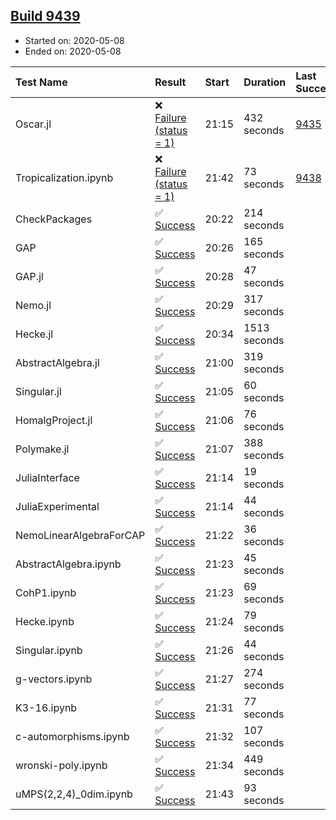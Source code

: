 ## [Build 9439](https://oscarci.mathematik.uni-kl.de/job/oscar/9439/)

* Started on: 2020-05-08
* Ended on: 2020-05-08

| Test Name    | Result | Start | Duration | Last Success | First Failure |
|:-------------|:-------|:------|:---------|:-------------|:--------------|
| Oscar.jl | ❌ [Failure (status = 1)](https://oscarci.mathematik.uni-kl.de/job/oscar/9439/artifact/logs/build-9439/Oscar.jl.log) | 21:15 | 432 seconds | [9435](https://oscarci.mathematik.uni-kl.de/job/oscar/9435/) | [9436](https://oscarci.mathematik.uni-kl.de/job/oscar/9436/) |
| Tropicalization.ipynb | ❌ [Failure (status = 1)](https://oscarci.mathematik.uni-kl.de/job/oscar/9439/artifact/logs/build-9439/Tropicalization.ipynb.log) | 21:42 | 73 seconds | [9438](https://oscarci.mathematik.uni-kl.de/job/oscar/9438/) | [9439](https://oscarci.mathematik.uni-kl.de/job/oscar/9439/) |
| CheckPackages | ✅ [Success](https://oscarci.mathematik.uni-kl.de/job/oscar/9439/artifact/logs/build-9439/CheckPackages.log) | 20:22 | 214 seconds |  |  |
| GAP | ✅ [Success](https://oscarci.mathematik.uni-kl.de/job/oscar/9439/artifact/logs/build-9439/GAP.log) | 20:26 | 165 seconds |  |  |
| GAP.jl | ✅ [Success](https://oscarci.mathematik.uni-kl.de/job/oscar/9439/artifact/logs/build-9439/GAP.jl.log) | 20:28 | 47 seconds |  |  |
| Nemo.jl | ✅ [Success](https://oscarci.mathematik.uni-kl.de/job/oscar/9439/artifact/logs/build-9439/Nemo.jl.log) | 20:29 | 317 seconds |  |  |
| Hecke.jl | ✅ [Success](https://oscarci.mathematik.uni-kl.de/job/oscar/9439/artifact/logs/build-9439/Hecke.jl.log) | 20:34 | 1513 seconds |  |  |
| AbstractAlgebra.jl | ✅ [Success](https://oscarci.mathematik.uni-kl.de/job/oscar/9439/artifact/logs/build-9439/AbstractAlgebra.jl.log) | 21:00 | 319 seconds |  |  |
| Singular.jl | ✅ [Success](https://oscarci.mathematik.uni-kl.de/job/oscar/9439/artifact/logs/build-9439/Singular.jl.log) | 21:05 | 60 seconds |  |  |
| HomalgProject.jl | ✅ [Success](https://oscarci.mathematik.uni-kl.de/job/oscar/9439/artifact/logs/build-9439/HomalgProject.jl.log) | 21:06 | 76 seconds |  |  |
| Polymake.jl | ✅ [Success](https://oscarci.mathematik.uni-kl.de/job/oscar/9439/artifact/logs/build-9439/Polymake.jl.log) | 21:07 | 388 seconds |  |  |
| JuliaInterface | ✅ [Success](https://oscarci.mathematik.uni-kl.de/job/oscar/9439/artifact/logs/build-9439/JuliaInterface.log) | 21:14 | 19 seconds |  |  |
| JuliaExperimental | ✅ [Success](https://oscarci.mathematik.uni-kl.de/job/oscar/9439/artifact/logs/build-9439/JuliaExperimental.log) | 21:14 | 44 seconds |  |  |
| NemoLinearAlgebraForCAP | ✅ [Success](https://oscarci.mathematik.uni-kl.de/job/oscar/9439/artifact/logs/build-9439/NemoLinearAlgebraForCAP.log) | 21:22 | 36 seconds |  |  |
| AbstractAlgebra.ipynb | ✅ [Success](https://oscarci.mathematik.uni-kl.de/job/oscar/9439/artifact/logs/build-9439/AbstractAlgebra.ipynb.log) | 21:23 | 45 seconds |  |  |
| CohP1.ipynb | ✅ [Success](https://oscarci.mathematik.uni-kl.de/job/oscar/9439/artifact/logs/build-9439/CohP1.ipynb.log) | 21:23 | 69 seconds |  |  |
| Hecke.ipynb | ✅ [Success](https://oscarci.mathematik.uni-kl.de/job/oscar/9439/artifact/logs/build-9439/Hecke.ipynb.log) | 21:24 | 79 seconds |  |  |
| Singular.ipynb | ✅ [Success](https://oscarci.mathematik.uni-kl.de/job/oscar/9439/artifact/logs/build-9439/Singular.ipynb.log) | 21:26 | 44 seconds |  |  |
| g-vectors.ipynb | ✅ [Success](https://oscarci.mathematik.uni-kl.de/job/oscar/9439/artifact/logs/build-9439/g-vectors.ipynb.log) | 21:27 | 274 seconds |  |  |
| K3-16.ipynb | ✅ [Success](https://oscarci.mathematik.uni-kl.de/job/oscar/9439/artifact/logs/build-9439/K3-16.ipynb.log) | 21:31 | 77 seconds |  |  |
| c-automorphisms.ipynb | ✅ [Success](https://oscarci.mathematik.uni-kl.de/job/oscar/9439/artifact/logs/build-9439/c-automorphisms.ipynb.log) | 21:32 | 107 seconds |  |  |
| wronski-poly.ipynb | ✅ [Success](https://oscarci.mathematik.uni-kl.de/job/oscar/9439/artifact/logs/build-9439/wronski-poly.ipynb.log) | 21:34 | 449 seconds |  |  |
| uMPS(2,2,4)_0dim.ipynb | ✅ [Success](https://oscarci.mathematik.uni-kl.de/job/oscar/9439/artifact/logs/build-9439/uMPS-2-2-4-_0dim.ipynb.log) | 21:43 | 93 seconds |  |  |
